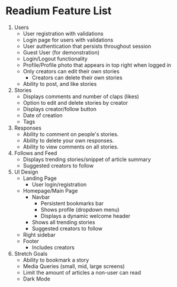 # Readium Feature List

1. Users
   * User registration with validations
   * Login page for users with validations
   * User authentication that persists throughout session
   * Guest User (for demonstration)
   * Login/Logout functionality
   * Profile/Profile photo that appears in top right when logged in
   * Only creators can edit their own stories
     * Creators can delete their own stories
   * Ability to post, and like stories
2. Stories
   * Displays comments and number of claps (likes)
   * Option to edit and delete stories by creator
   * Displays creator/follow button
   * Date of creation
   * Tags
3. Responses
   * Ability to comment on people's stories.
   * Ability to delete your own responses.
   * Ability to view comments on all stories.
4. Follows and Feed
   * Displays trending stories/snippet of article summary
   * Suggested creators to follow
5. UI Design
   * Landing Page
     * User login/registration
   * Homepage/Main Page
     * Navbar
       * Persistent bookmarks bar
       * Shows profile (dropdown menu)
       * Displays a dynamic welcome header
     * Shows all trending stories
     * Suggested creators to follow
   * Right sidebar
   * Footer
     * Includes creators
5. Stretch Goals
   * Ability to bookmark a story
   * Media Queries (small, mid, large screens)
   * Limit the amount of articles a non-user can read
   * Dark Mode
